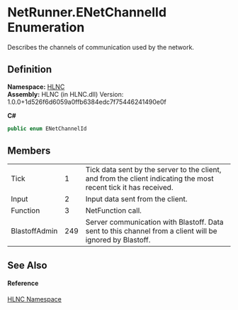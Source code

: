 # NetRunner.ENetChannelId Enumeration


Describes the channels of communication used by the network.



## Definition
**Namespace:** <a href="N_HLNC">HLNC</a>  
**Assembly:** HLNC (in HLNC.dll) Version: 1.0.0+1d526f6d6059a0ffb6384edc7f75446241490e0f

**C#**
``` C#
public enum ENetChannelId
```



## Members
<table>
<tr>
<td>Tick</td>
<td>1</td>
<td>Tick data sent by the server to the client, and from the client indicating the most recent tick it has received.</td></tr>
<tr>
<td>Input</td>
<td>2</td>
<td>Input data sent from the client.</td></tr>
<tr>
<td>Function</td>
<td>3</td>
<td>NetFunction call.</td></tr>
<tr>
<td>BlastoffAdmin</td>
<td>249</td>
<td>Server communication with Blastoff. Data sent to this channel from a client will be ignored by Blastoff.</td></tr>
</table>

## See Also


#### Reference
<a href="N_HLNC">HLNC Namespace</a>  
